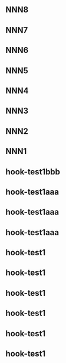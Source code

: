 ## NNN8
## NNN7
## NNN6
## NNN5
## NNN4
## NNN3
## NNN2
## NNN1
## hook-test1bbb
## hook-test1aaa
## hook-test1aaa
## hook-test1aaa
## hook-test1
## hook-test1
## hook-test1
## hook-test1
## hook-test1
## hook-test1

